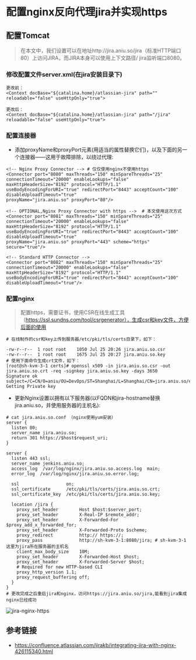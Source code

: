 # 配置nginx反向代理jira并实现https

## 配置Tomcat

> 在本文中，我们设置可以在地址http://jira.aniu.so/jira（标准HTTP端口80）上访问JIRA，而JIRA本身可以使用上下文路径/ jira监听端口8080。

### 修改配置文件server.xml(在jira安装目录下)

```
更改前：
<Context docBase="${catalina.home}/atlassian-jira" path="" reloadable="false" useHttpOnly="true">

更改后：
<Context docBase="${catalina.home}/atlassian-jira" path="/jira" reloadable="false" useHttpOnly="true">
```

### 配置连接器

- 添加proxyName和proxyPort元素(用适当的属性替换它们)，以及下面的另一个连接器——这用于故障排除，以绕过代理:

```
<!-- Nginx Proxy Connector --> # 仅仅使用nginx不使用https
<Connector port="8080" maxThreads="150" minSpareThreads="25" connectionTimeout="20000" enableLookups="false" maxHttpHeaderSize="8192" protocol="HTTP/1.1" useBodyEncodingForURI="true" redirectPort="8443" acceptCount="100" disableUploadTimeout="true"
proxyName="jira.aniu.so" proxyPort="80"/>

<!-- OPTIONAL,Nginx Proxy Connector with https -->  # 本文使用这次方式
<Connector port="8081" maxThreads="150" minSpareThreads="25" connectionTimeout="20000" enableLookups="false" maxHttpHeaderSize="8192" protocol="HTTP/1.1" useBodyEncodingForURI="true" redirectPort="8443" acceptCount="100" disableUploadTimeout="true"
proxyName="jira.aniu.so" proxyPort="443" scheme="https" secure="true"/>

<!-- Standard HTTP Connector -->
<Connector port="8082" maxThreads="150" minSpareThreads="25" connectionTimeout="20000" enableLookups="false" maxHttpHeaderSize="8192" protocol="HTTP/1.1" useBodyEncodingForURI="true" redirectPort="8443" acceptCount="100" disableUploadTimeout="true"/>
```

### 配置nginx

> 配置https，需要证书，使用CSR在线生成工具（https://ssl.sundns.com/tool/csrgenerator），生成csr和key文件，方便后面的使用

```
# 在线制作的csr和key上传到服务器/etc/pki/tls/certs目录下，如下：

-rw-r--r--  1 root root    1050 Jul 25 20:26 jira.aniu.so.csr
-rw-r--r--  1 root root    1675 Jul 25 20:27 jira.aniu.so.key
# 使用下面命令生成crt文件，如下：
[root@sh-kvm-3-1 certs]# openssl x509 -in jira.aniu.so.csr -out jira.aniu.so.crt -req -signkey jira.aniu.so.key -days 3650
Signature ok
subject=/C=CN/O=aniu/OU=DevOps/ST=Shanghai/L=Shanghai/CN=jira.aniu.so/emailAddress=yunwei@aniu.tv
Getting Private key
```

- 更新Nginx设置以拥有以下服务器(以FQDN和jira-hostname替换jira.aniu.so，并使用服务器的主机名):

```
# cat jira.aniu.so.conf （nginx使用yum安装）
server {
  listen 80;
  server_name jira.aniu.so;
  return 301 https://$host$request_uri;
}

server {
  listen 443 ssl;
  server_name jenkins.aniu.so;
  access_log  /var/log/nginx/jira.aniu.so.access.log  main;
  error_log  /var/log/nginx/jira.aniu.so.error.log;

  ssl                  on;
  ssl_certificate      /etc/pki/tls/certs/jira.aniu.so.crt;
  ssl_certificate_key  /etc/pki/tls/certs/jira.aniu.so.key;

  location /jira {
    proxy_set_header        Host $host:$server_port;
    proxy_set_header        X-Real-IP $remote_addr;
    proxy_set_header        X-Forwarded-For $proxy_add_x_forwarded_for;
    proxy_set_header        X-Forwarded-Proto $scheme;
    proxy_redirect          http:// https://;
    proxy_pass              http://sh-kvm-3-1:8080/jira; # sh-kvm-3-1这里为jira所在服务器的主机名
    client_max_body_size    10M;
    proxy_set_header        X-Forwarded-Host $host;
    proxy_set_header        X-Forwarded-Server $host;
    # Required for new HTTP-based CLI
    proxy_http_version 1.1;
    proxy_request_buffering off;
  }
}
# 更改完成之后重启jira和nginx，访问https://jira.aniu.so/jira,能看到jira集成nginx已经成功
```
![jira-nginx-https](http://img.blog.csdn.net/20170725211012864?watermark/2/text/aHR0cDovL2Jsb2cuY3Nkbi5uZXQvd2gyMTEyMTI=/font/5a6L5L2T/fontsize/400/fill/I0JBQkFCMA==/dissolve/70/gravity/SouthEast)
## 参考链接

- https://confluence.atlassian.com/jirakb/integrating-jira-with-nginx-426115340.html
